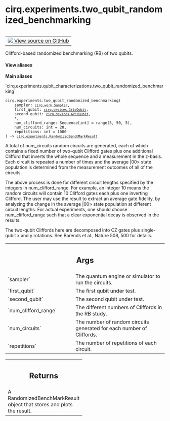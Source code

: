<div itemscope itemtype="http://developers.google.com/ReferenceObject">
<meta itemprop="name" content="cirq.experiments.two_qubit_randomized_benchmarking" />
<meta itemprop="path" content="Stable" />
</div>

# cirq.experiments.two_qubit_randomized_benchmarking

<!-- Insert buttons and diff -->

<table class="tfo-notebook-buttons tfo-api" align="left">

<td>
  <a target="_blank" href="https://github.com/quantumlib/cirq/tree/master/cirq/experiments/qubit_characterizations.py">
    <img src="https://www.tensorflow.org/images/GitHub-Mark-32px.png" />
    View source on GitHub
  </a>
</td>
</table>



Clifford-based randomized benchmarking (RB) of two qubits.

<section class="expandable">
  <h4 class="showalways">View aliases</h4>
  <p>
<b>Main aliases</b>
<p>`cirq.experiments.qubit_characterizations.two_qubit_randomized_benchmarking`</p>
</p>
</section>

<pre class="devsite-click-to-copy prettyprint lang-py tfo-signature-link">
<code>cirq.experiments.two_qubit_randomized_benchmarking(
    sampler: <a href="../../cirq/work/Sampler.md"><code>cirq.work.Sampler</code></a>,
    first_qubit: <a href="../../cirq/devices/GridQubit.md"><code>cirq.devices.GridQubit</code></a>,
    second_qubit: <a href="../../cirq/devices/GridQubit.md"><code>cirq.devices.GridQubit</code></a>,
    *,
    num_clifford_range: Sequence[int] = range(5, 50, 5),
    num_circuits: int = 20,
    repetitions: int = 1000
) -> <a href="../../cirq/experiments/RandomizedBenchMarkResult.md"><code>cirq.experiments.RandomizedBenchMarkResult</code></a>
</code></pre>



<!-- Placeholder for "Used in" -->

A total of num_circuits random circuits are generated, each of which
contains a fixed number of two-qubit Clifford gates plus one additional
Clifford that inverts the whole sequence and a measurement in the
z-basis. Each circuit is repeated a number of times and the average
|00> state population is determined from the measurement outcomes of all
of the circuits.

The above process is done for different circuit lengths specified by the
integers in num_clifford_range. For example, an integer 10 means the
random circuits will contain 10 Clifford gates each plus one inverting
Clifford. The user may use the result to extract an average gate fidelity,
by analyzing the change in the average |00> state population at different
circuit lengths. For actual experiments, one should choose
num_clifford_range such that a clear exponential decay is observed in the
results.

The two-qubit Cliffords here are decomposed into CZ gates plus single-qubit
x and y rotations. See Barends et al., Nature 508, 500 for details.

<!-- Tabular view -->
 <table class="responsive fixed orange">
<colgroup><col width="214px"><col></colgroup>
<tr><th colspan="2"><h2 class="add-link">Args</h2></th></tr>

<tr>
<td>
`sampler`
</td>
<td>
The quantum engine or simulator to run the circuits.
</td>
</tr><tr>
<td>
`first_qubit`
</td>
<td>
The first qubit under test.
</td>
</tr><tr>
<td>
`second_qubit`
</td>
<td>
The second qubit under test.
</td>
</tr><tr>
<td>
`num_clifford_range`
</td>
<td>
The different numbers of Cliffords in the RB study.
</td>
</tr><tr>
<td>
`num_circuits`
</td>
<td>
The number of random circuits generated for each
number of Cliffords.
</td>
</tr><tr>
<td>
`repetitions`
</td>
<td>
The number of repetitions of each circuit.
</td>
</tr>
</table>



<!-- Tabular view -->
 <table class="responsive fixed orange">
<colgroup><col width="214px"><col></colgroup>
<tr><th colspan="2"><h2 class="add-link">Returns</h2></th></tr>
<tr class="alt">
<td colspan="2">
A RandomizedBenchMarkResult object that stores and plots the result.
</td>
</tr>

</table>

